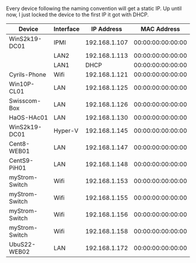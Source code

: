 Every device following the naming convention will get a static IP. Up until now, I just locked the device to the first IP it got with DHCP.

| Device         | Interface | IP Address    | MAC Address       |
| -------------- | --------- | ------------- | ----------------- |
| WinS2k19-DC01  | IPMI      | 192.168.1.107 | 00:00:00:00:00:00 |
|                | LAN2      | 192.168.1.113 | 00:00:00:00:00:00 |
|                | LAN1      | DHCP          | 00:00:00:00:00:00 |
| Cyrils-Phone   | Wifi      | 192.168.1.121 | 00:00:00:00:00:00 |
| Win10P-CL01    | LAN       | 192.168.1.125 | 00:00:00:00:00:00 |
| Swisscom-Box   | LAN       | 192.168.1.126 | 00:00:00:00:00:00 |
| HaOS-HAc01     | LAN       | 192.168.1.130 | 00:00:00:00:00:00 |
| WinS2k19-DC01  | Hyper-V   | 192.168.1.145 | 00:00:00:00:00:00 |
| Cent8-WEB01    | LAN       | 192.168.1.147 | 00:00:00:00:00:00 |
| CentS9-PiH01   | LAN       | 192.168.1.148 | 00:00:00:00:00:00 |
| myStrom-Switch | Wifi      | 192.168.1.153 | 00:00:00:00:00:00 |
| myStrom-Switch | Wifi      | 192.168.1.155 | 00:00:00:00:00:00 |
| myStrom-Switch | Wifi      | 192.168.1.156 | 00:00:00:00:00:00 |
| myStrom-Switch | Wifi      | 192.168.1.158 | 00:00:00:00:00:00 |
| UbuS22-WEB02   | LAN       | 192.168.1.172 | 00:00:00:00:00:00 | 
